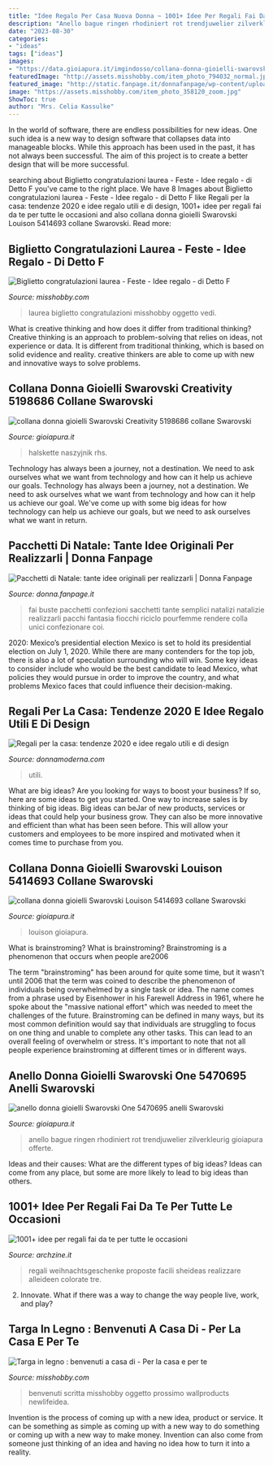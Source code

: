```yaml
---
title: "Idee Regalo Per Casa Nuova Donna ~ 1001+ Idee Per Regali Fai Da Te Per Tutte Le Occasioni"
description: "Anello bague ringen rhodiniert rot trendjuwelier zilverkleurig gioiapura offerte"
date: "2023-08-30"
categories:
- "ideas"
tags: ["ideas"]
images:
- "https://data.gioiapura.it/imgindosso/collana-donna-gioielli-swarovski-creativity-5198686_11858_zoom.jpg"
featuredImage: "http://assets.misshobby.com/item_photo_794032_normal.jpg"
featured_image: "http://static.fanpage.it/donnafanpage/wp-content/uploads/gallery/pacchetti-di-natale-tante-idee-originali-per-realizzarli/buste-800x540.jpg"
image: "https://assets.misshobby.com/item_photo_358120_zoom.jpg"
ShowToc: true
author: "Mrs. Celia Kassulke"
---
```



In the world of software, there are endless possibilities for new ideas. One such idea is a new way to design software that collapses data into manageable blocks. While this approach has been used in the past, it has not always been successful. The aim of this project is to create a better design that will be more successful.

	

		
searching about Biglietto congratulazioni laurea - Feste - Idee regalo - di Detto F you've came to the right place. We have 8 Images about Biglietto congratulazioni laurea - Feste - Idee regalo - di Detto F like Regali per la casa: tendenze 2020 e idee regalo utili e di design, 1001+ idee per regali fai da te per tutte le occasioni and also collana donna gioielli Swarovski Louison 5414693 collane Swarovski. Read more:
		
    
## Biglietto Congratulazioni Laurea - Feste - Idee Regalo - Di Detto F

<img loading=lazy src="https://assets.misshobby.com/item_photo_358120_zoom.jpg" onerror="this.onerror=null;this.src='https://tse4.mm.bing.net/th?id=OIP.U9V-vYkLSiQ07WOgLXo-LwHaFj&amp;pid=15.1';" alt="Biglietto congratulazioni laurea - Feste - Idee regalo - di Detto F">

_Source: misshobby.com_

>laurea biglietto congratulazioni misshobby oggetto vedi. 

	

What is creative thinking and how does it differ from traditional thinking?
Creative thinking is an approach to problem-solving that relies on ideas, not experience or data. It is different from traditional thinking, which is based on solid evidence and reality. creative thinkers are able to come up with new and innovative ways to solve problems.

    
## Collana Donna Gioielli Swarovski Creativity 5198686 Collane Swarovski

<img loading=lazy src="https://data.gioiapura.it/imgindosso/collana-donna-gioielli-swarovski-creativity-5198686_11858_zoom.jpg" onerror="this.onerror=null;this.src='https://tse4.mm.bing.net/th?id=OIP.Px9z8tvKu34r6XXRa8xDuQHaHa&amp;pid=15.1';" alt="collana donna gioielli Swarovski Creativity 5198686 collane Swarovski">

_Source: gioiapura.it_

>halskette naszyjnik rhs. 

	

Technology has always been a journey, not a destination. We need to ask ourselves what we want from technology and how can it help us achieve our goals.
Technology has always been a journey, not a destination. We need to ask ourselves what we want from technology and how can it help us achieve our goal. We've come up with some big ideas for how technology can help us achieve our goals, but we need to ask ourselves what we want in return.

    
## Pacchetti Di Natale: Tante Idee Originali Per Realizzarli | Donna Fanpage

<img loading=lazy src="http://static.fanpage.it/donnafanpage/wp-content/uploads/gallery/pacchetti-di-natale-tante-idee-originali-per-realizzarli/buste-800x540.jpg" onerror="this.onerror=null;this.src='https://tse2.mm.bing.net/th?id=OIP.cJKEtRf3CQARDh1kraLNaQHaFi&amp;pid=15.1';" alt="Pacchetti di Natale: tante idee originali per realizzarli | Donna Fanpage">

_Source: donna.fanpage.it_

>fai buste pacchetti confezioni sacchetti tante semplici natalizi natalizie realizzarli pacchi fantasia fiocchi riciclo pourfemme rendere colla unici confezionare coi. 

	

2020: Mexico’s presidential election
Mexico is set to hold its presidential election on July 1, 2020. While there are many contenders for the top job, there is also a lot of speculation surrounding who will win. Some key ideas to consider include who would be the best candidate to lead Mexico, what policies they would pursue in order to improve the country, and what problems Mexico faces that could influence their decision-making.

    
## Regali Per La Casa: Tendenze 2020 E Idee Regalo Utili E Di Design

<img loading=lazy src="https://www.donnamoderna.com/content/uploads/2020/04/shutterstock_392198539-1200x630.jpg" onerror="this.onerror=null;this.src='https://tse1.mm.bing.net/th?id=OIP.gtEg8IgHtp7nlkfmmYFjJgHaD4&amp;pid=15.1';" alt="Regali per la casa: tendenze 2020 e idee regalo utili e di design">

_Source: donnamoderna.com_

>utili. 

	

What are big ideas?
Are you looking for ways to boost your business? If so, here are some ideas to get you started. 
One way to increase sales is by thinking of big ideas. Big ideas can beJar of new products, services or ideas that could help your business grow. They can also be more innovative and efficient than what has been seen before. This will allow your customers and employees to be more inspired and motivated when it comes time to purchase from you.

    
## Collana Donna Gioielli Swarovski Louison 5414693 Collane Swarovski

<img loading=lazy src="https://data.gioiapura.it/imgindosso/collana-donna-gioielli-swarovski-louison-5414693_61047_zoom.jpg" onerror="this.onerror=null;this.src='https://tse2.mm.bing.net/th?id=OIP.sOEPdGJDP1rdnJxl3K9zCgHaHa&amp;pid=15.1';" alt="collana donna gioielli Swarovski Louison 5414693 collane Swarovski">

_Source: gioiapura.it_

>louison gioiapura. 

	

What is brainstroming?
What is brainstroming? Brainstroming is a phenomenon that occurs when people are2006

The term "brainstroming" has been around for quite some time, but it wasn't until 2006 that the term was coined to describe the phenomenon of individuals being overwhelmed by a single task or idea. The name comes from a phrase used by Eisenhower in his Farewell Address in 1961, where he spoke about the "massive national effort" which was needed to meet the challenges of the future. Brainstroming can be defined in many ways, but its most common definition would say that individuals are struggling to focus on one thing and unable to complete any other tasks. This can lead to an overall feeling of overwhelm or stress. It's important to note that not all people experience brainstroming at different times or in different ways.

    
## Anello Donna Gioielli Swarovski One 5470695 Anelli Swarovski

<img loading=lazy src="https://data.gioiapura.it/imgprodotto/anello-donna-gioielli-swarovski-one-5470695_308299.jpg" onerror="this.onerror=null;this.src='https://tse3.mm.bing.net/th?id=OIP.5YavTBDqy59g9liZogA2kAHaHa&amp;pid=15.1';" alt="anello donna gioielli Swarovski One 5470695 anelli Swarovski">

_Source: gioiapura.it_

>anello bague ringen rhodiniert rot trendjuwelier zilverkleurig gioiapura offerte. 

	

Ideas and their causes: What are the different types of big ideas?
Ideas can come from any place, but some are more likely to lead to big ideas than others.

    
## 1001+ Idee Per Regali Fai Da Te Per Tutte Le Occasioni

<img loading=lazy src="https://archzine.it/wp-content/uploads/2017/11/fai-da-te-regali-alcune-proposte-da-realizzare-casa-mini-album-foto-biglietto-personalizzato-agende-vaso-dolci-e1511911119842.jpg" onerror="this.onerror=null;this.src='https://tse4.mm.bing.net/th?id=OIP.JuiQtUHzBtluGyW_t81OwgHaFj&amp;pid=15.1';" alt="1001+ idee per regali fai da te per tutte le occasioni">

_Source: archzine.it_

>regali weihnachtsgeschenke proposte facili sheideas realizzare alleideen colorate tre. 

	

2. Innovate. What if there was a way to change the way people live, work, and play?

    
## Targa In Legno : Benvenuti A Casa Di - Per La Casa E Per Te

<img loading=lazy src="http://assets.misshobby.com/item_photo_794032_normal.jpg" onerror="this.onerror=null;this.src='https://tse1.mm.bing.net/th?id=OIP.23MY5ibkk_4stTwlgHJ0ewHaKE&amp;pid=15.1';" alt="Targa in legno : benvenuti a casa di - Per la casa e per te">

_Source: misshobby.com_

>benvenuti scritta misshobby oggetto prossimo wallproducts newlifeidea. 

	

Invention is the process of coming up with a new idea, product or service. It can be something as simple as coming up with a new way to do something or coming up with a new way to make money. Invention can also come from someone just thinking of an idea and having no idea how to turn it into a reality.

